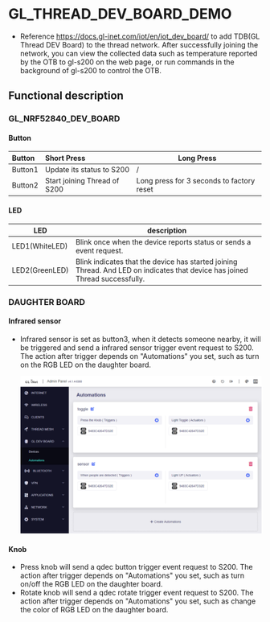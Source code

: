 # GL_THREAD_DEV_BOARD_DEMO

- Reference https://docs.gl-inet.com/iot/en/iot_dev_board/ to add TDB(GL Thread DEV Board) to the thread network. After successfully joining the network, you can view the collected data such as temperature reported by the OTB to gl-s200 on the web page, or run commands in the background of gl-s200 to control the OTB.



## Functional description

### GL_NRF52840_DEV_BOARD

#### Button

| Button  | Short Press                  | Long Press                                |
| :------ | :--------------------------- | ----------------------------------------- |
| Button1 | Update its status to S200    | /                                         |
| Button2 | Start joining Thread of S200 | Long press for 3 seconds to factory reset |



#### LED

| LED            | description                                                  |
| -------------- | ------------------------------------------------------------ |
| LED1(WhiteLED) | Blink once when the device reports status or sends a event request. |
| LED2(GreenLED) | Blink indicates that the device has started joining Thread. And LED on indicates that device has joined Thread successfully. |



### DAUGHTER BOARD

#### Infrared sensor

- Infrared sensor is set as button3, when it detects someone nearby, it will be triggered and send a infrared sensor trigger event request to S200.  The action after trigger depends on "Automations" you set, such as turn on the RGB LED on the daughter board.

  ![image-20231109105732970](./docs/guide_to_use.assets/automations_page.png)



#### Knob

- Press knob will send a qdec button trigger event request to S200. The action after trigger depends on "Automations" you set, such as turn on/off the RGB LED on the daughter board.
- Rotate knob will send a qdec rotate trigger event request to S200. The action after trigger depends on "Automations" you set, such as change the color of RGB LED on the daughter board.